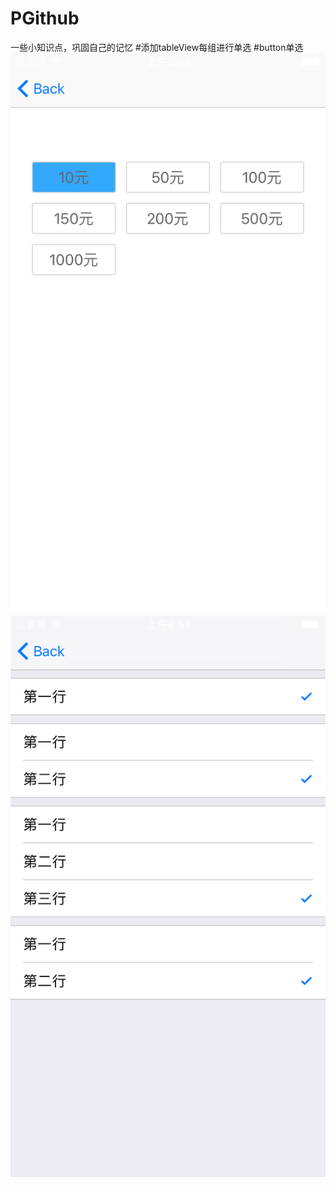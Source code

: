 # PGithub
一些小知识点，巩固自己的记忆
#添加tableView每组进行单选
#button单选
![image](https://github.com/wuwuli/PGithub/blob/master/Simulator%20Screen%20Shot%20-%20iPhone%206%20-%202020-03-30%20at%2010.00.31.png)
![image](https://github.com/wuwuli/PGithub/blob/master/Simulator%20Screen%20Shot%20-%20iPhone%206%20-%202020-04-07%20at%2014.53.09.png)
